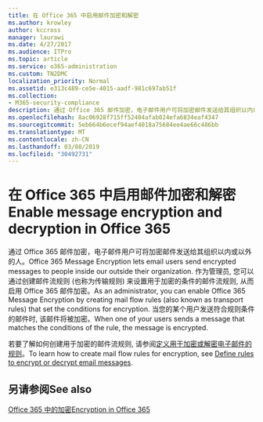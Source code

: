 ```yaml
---
title: 在 Office 365 中启用邮件加密和解密
ms.author: krowley
author: kccross
manager: laurawi
ms.date: 4/27/2017
ms.audience: ITPro
ms.topic: article
ms.service: o365-administration
ms.custom: TN2DMC
localization_priority: Normal
ms.assetid: e313c489-ce5e-4015-aadf-981c697ab51f
ms.collection:
- M365-security-compliance
description: 通过 Office 365 邮件加密，电子邮件用户可将加密邮件发送给其组织以内或以外的人。 作为管理员, 您可以通过创建邮件流规则 (也称为传输规则) 来设置用于加密的条件的邮件流规则, 从而启用 Office 365 邮件加密。
ms.openlocfilehash: 8ac06928f715ff52404afab024efa6834eaf4347
ms.sourcegitcommit: 5eb664b6ecef94aef4018a75684ee4ae66c486bb
ms.translationtype: MT
ms.contentlocale: zh-CN
ms.lasthandoff: 03/08/2019
ms.locfileid: "30492731"
---
```

# <a name="enable-message-encryption-and-decryption-in-office-365"></a><span data-ttu-id="9fb89-104">在 Office 365 中启用邮件加密和解密</span><span class="sxs-lookup"><span data-stu-id="9fb89-104">Enable message encryption and decryption in Office 365</span></span>

<span data-ttu-id="9fb89-105">通过 Office 365 邮件加密，电子邮件用户可将加密邮件发送给其组织以内或以外的人。</span><span class="sxs-lookup"><span data-stu-id="9fb89-105">Office 365 Message Encryption lets email users send encrypted messages to people inside our outside their organization.</span></span> <span data-ttu-id="9fb89-106">作为管理员, 您可以通过创建邮件流规则 (也称为传输规则) 来设置用于加密的条件的邮件流规则, 从而启用 Office 365 邮件加密。</span><span class="sxs-lookup"><span data-stu-id="9fb89-106">As an administrator, you can enable Office 365 Message Encryption by creating mail flow rules (also known as transport rules) that set the conditions for encryption.</span></span> <span data-ttu-id="9fb89-107">当您的某个用户发送符合规则条件的邮件时, 该邮件将被加密。</span><span class="sxs-lookup"><span data-stu-id="9fb89-107">When one of your users sends a message that matches the conditions of the rule, the message is encrypted.</span></span>
  
<span data-ttu-id="9fb89-108">若要了解如何创建用于加密的邮件流规则, 请参阅[定义用于加密或解密电子邮件的规则](https://go.microsoft.com/fwlink/p/?LinkID=402846)。</span><span class="sxs-lookup"><span data-stu-id="9fb89-108">To learn how to create mail flow rules for encryption, see [Define rules to encrypt or decrypt email messages](https://go.microsoft.com/fwlink/p/?LinkID=402846).</span></span>
  
## <a name="see-also"></a><span data-ttu-id="9fb89-109">另请参阅</span><span class="sxs-lookup"><span data-stu-id="9fb89-109">See also</span></span>

[<span data-ttu-id="9fb89-110">Office 365 中的加密</span><span class="sxs-lookup"><span data-stu-id="9fb89-110">Encryption in Office 365</span></span>](https://go.microsoft.com/fwlink/p/?LinkID=392525)

